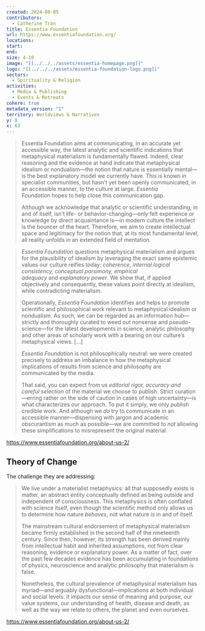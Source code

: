 ```yaml
---
created: 2024-08-05
contributors:
  - Catherine Tran
title: Essentia Foundation
url: https://www.essentiafoundation.org/
locations: 
start: 
end: 
size: 4-10
image: "[[../../../assets/essentia-homepage.png]]"
logo: "[[../../../assets/essentia-foundation-logo.png]]"
sectors:
  - Spirituality & Religion
activities:
  - Media & Publishing
  - Events & Retreats
cohere: true
metadata_version: "1"
territory: Worldviews & Narratives
y: 8
x: 63
---
```

>Essentia Foundation aims at communicating, in an accurate yet accessible way, the latest analytic and scientific indications that metaphysical materialism is fundamentally flawed. Indeed, clear reasoning and the evidence at hand indicate that metaphysical idealism or nondualism—the notion that nature is essentially mental—is the best explanatory model we currently have. This is known in specialist communities, but hasn’t yet been openly communicated, in an accessible manner, to the culture at large. _Essentia Foundation_ hopes to help close this communication gap.
>
>Although we acknowledge that analytic or scientific understanding, in and of itself, isn’t life- or behavior-changing—only felt experience or knowledge by direct acquaintance is—in modern culture the intellect is the bouncer of the heart. Therefore, we aim to create intellectual space and legitimacy for the notion that, at its most fundamental level, all reality unfolds in an extended field of mentation.

>_Essentia Foundation_ questions metaphysical materialism and argues for the plausibility of idealism by leveraging the exact same epistemic values our culture reifies today: _coherence,_ _internal logical consistency, conceptual parsimony, empirical adequacy_ and _explanatory power_. We show that, if applied objectively and consequently, these values point directly at idealism, while contradicting materialism.
>
>Operationally, _Essentia Foundation_ identifies and helps to promote scientific and philosophical work relevant to metaphysical idealism or nondualism. As such, we can be regarded as an information hub—strictly and thoroughly curated to weed out nonsense and pseudo-science—for the latest developments in science, analytic philosophy and other areas of scholarly work with a bearing on our culture’s metaphysical views. [...]
>
>_Essentia Foundation_ is not philosophically neutral: we were created precisely to address an imbalance in how the metaphysical implications of results from science and philosophy are communicated by the media.
>
>That said, you can expect from us _editorial rigor, accuracy_ _and careful selection_ of the material we choose to publish. Strict curation—erring rather on the side of caution in cases of high uncertainty—is what characterizes our approach. To put it simply, we only publish credible work. And although we _do_ try to communicate in an accessible manner—dispensing with jargon and academic obscurantism as much as possible—we are committed to _not_ allowing these simplifications to misrepresent the original material.

https://www.essentiafoundation.org/about-us-2/

## Theory of Change

The challenge they are addressing:

>We live under a materialist metaphysics: all that supposedly exists is matter, an abstract entity conceptually defined as being outside and independent of consciousness. This metaphysics is often conflated with science itself, even though the scientific method only allows us to determine how nature _behaves_, not what nature _is_ in and of itself.
>
>The mainstream cultural endorsement of metaphysical materialism became firmly established in the second half of the nineteenth century. Since then, however, its strength has been derived mainly from intellectual habit and inherited assumptions, not from clear reasoning, evidence or explanatory power. As a matter of fact, over the past few decades evidence has been accumulating in foundations of physics, neuroscience and analytic philosophy that materialism is false.
>
>Nonetheless, the cultural prevalence of metaphysical materialism has myriad—and arguably dysfunctional—implications at both individual and social levels: it impacts our sense of meaning and purpose, our value systems, our understanding of health, disease and death, as well as the way we relate to others, the planet and even ourselves.

https://www.essentiafoundation.org/about-us-2/

